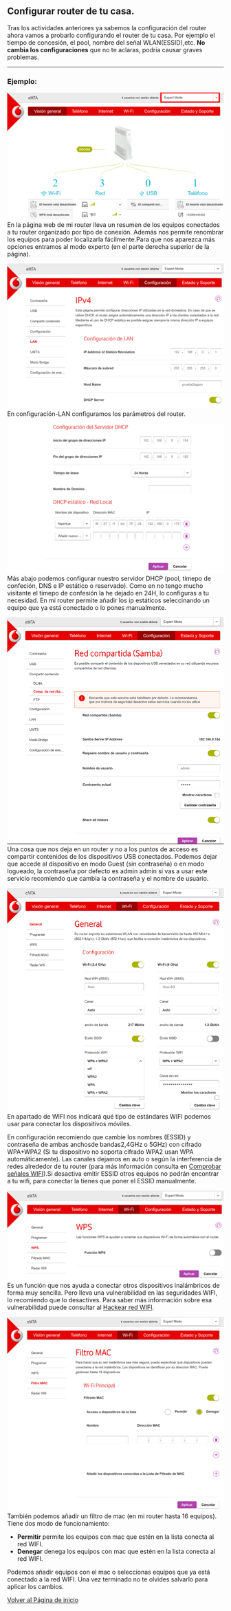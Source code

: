 ## Configurar router de tu casa.

Tras los actividades anteriores ya sabemos la configuración del router ahora vamos a probarlo configurando el router de tu casa. Por ejemplo el tiempo de concesión, el pool, nombre del señal WLAN(ESSID),etc.
**No cambia los configuraciones** que no te aclaras, podría causar graves problemas.

-----
### Ejemplo:
![imagen de configuración del router vodafone1](imagen/vodafone11.png)
En la página web de mi router lleva un resumen de los equipos conectados a tu router organizado por tipo de conexión. Además nos permite renombrar los equipos para poder localizarla fácilmente.Para que nos aparezca más opciones entramos al modo experto (en el parte derecha superior de la página).

![imagen de configuración del router vodafone2](imagen/vodafone12.png)
En configuración-LAN configuramos los parámetros del router.

![imagen de configuración del router vodafone3](imagen/vodafone13.png)
Más abajo podemos configurar nuestro servidor DHCP (pool, timepo de confeción, DNS e IP estático o reservado). Como en no tengo mucho visitante el timepo de confesión la he dejado en 24H, lo configuras a tu necesidad. En mi router permite añadir los ip estáticos seleccinando un equipo que ya está conectado o lo pones manualmente. 

![imagen de configuración del router vodafone4](imagen/vodafone14.png)
Una cosa que nos deja en un router y no a los puntos de acceso es compartir contenidos de los dispositivos USB conectados. Podemos dejar que accede al dispositivo en modo Guest (sin contraseña) o en modo logueado, la contraseña por defecto es admin admin si vas a usar este servicio recomiendo que cambia la contraseña y el nombre de usuario.


![imagen de configuración del router vodafone5](imagen/vodafone15.png)
En apartado de WIFI nos indicará qué tipo de estándares WIFI podemos usar para conectar los dispositivos móviles.

En configuración recomiendo que cambie los nombres (ESSID) y contraseña de ambas anchosde bandas2,4GHz o 5GHz) con cifrado WPA+WPA2 (Si tu dispositivo no soporta cifrado WPA2 usan WPA automáticamente). Las canales dejamos en auto o según la interferencia de redes alrededor de tu router (para más información consulta en [Comprobar señales WIFI](https://serrogard.github.io/Se-al-WiFi/)).Si desactiva emitir ESSID otros equipos no podrán encontrar a tu wifi, para conectar la tienes que poner el ESSID manualmente.

![imagen de configuración del router vodafone6](imagen/vodafone6.png)
Es un función que nos ayuda a conectar otros dispositivos inalámbricos de forma muy sencilla. Pero lleva una vulnerabilidad en las seguridades WIFI, lo recomiendo que lo desactives. Para saber más información sobre esa vulnerabilidad puede consultar al [Hackear red WIFI](https://github.com/NswHuei/hack-wifi).

![imagen de configuración del router vodafone7](imagen/vodafone17.png)
También podemos añadir un filtro de mac (en mi router hasta 16 equipos). Tiene dos modo de funcionamiento:
 * **Permitir** permite los equipos con mac que estén en la lista conecta al red WIFI.
 * **Denegar** denega los equipos con mac que estén en la lista conecta al red WIFI.

Podemos añadir equipos con el mac o seleccionas equipos que ya está conectado a la red WIFI. Una vez terminado no te olvides salvarlo para aplicar los cambios.

[Volver al Página de inicio](inicio.md)
